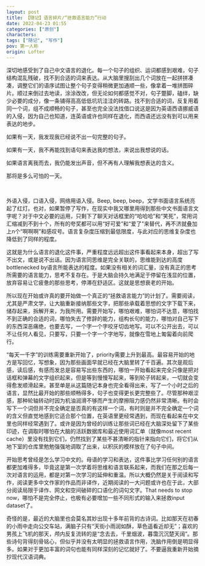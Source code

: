 ```yaml
---
layout: post
title: 【随记】语言碎片/“拯救语言能力”行动
date: 2022-04-23 01:55
categories: ["原创"]
characters: 
tags: ["随记", "写作"]
pov: 第一人称
origin: Lofter
---
```


深切地感受到了自己中文语言的退化。每一个句子的组织、运词都感到艰难，句子结构混乱残破，找不到合适的词来表达。从大脑里搜刮出几个词放在一起拼拼凑凑，调整它们的语序试图让整个句子变得稍微更加通顺一些，像拿着一堆拼图碎片。顺过来倒过去地读，涂涂改改，但无论如何都感觉不对，句子蹩脚，磕绊，缺少必要的成分，像一条铺得高高低低坑坑洼洼的砖路。找不到合适的词，反复用着同一个词，组不成顺畅的句子，甚至也完全没法找借口说这是因为英语西语挪威语的入侵，因为自己也知道，连英语或许也同样在退化，而西语还远没有到可以用来表达的地步。

如果有一天，我发现我已经说不出一句完整的句子。

如果有一天，我不再能找到语句来表达我的想法，来说出我想说的话。

如果语言离我而去，我仍能发出声音，但不再有人理解我想表达的含义。

那将是多么可怕的一天。

<br>

外语入侵，口语入侵，网络用语入侵。Beep, beep, beep，文学书面语言系统亮起了红灯。也对，如果暂停了写作，在现实中我又哪里用得到那些中文书面语言文字呢？对于中文必要的运用，只剩下了聊天对话框里的“哈哈哈”和“笑死”，常用词汇缩减到不到十个，所有的夸奖都可以用“好可爱”和“爱了”来替代，再不济就叠加上n个“啊啊啊”和感叹号。语言复杂度压缩到最低限度，与此对应的思维复杂度也降低到了同样的程度。

这就是为什么语言的退化这件事，严重程度远远超出这件事看起来本身，超出了写不出文，或是说不出话。因为语言同思维是完全关联的，思维能到达的高度bottlenecked by语言所能表达的程度。如果没有相关的词汇量，没有真正的思考所需要的语言能力，思考不复存在。于是大脑会持久地满足于停留在浅显的位置，放弃容易让它疲惫的那些思考，停滞在舒适区。这就是思想衰老的开始。

所以现在开始或许真的要开始做一个真正的“拯救语言能力”的计划了。需要阅读，尤其是严肃文学，让大脑重新接纳那些文字，把那些承载着思想的文字下载下来，储存起来，拆解开来，为我所用。需要开始写，哪怕艰难，哪怕词不达意，哪怕找不到正确的合适的词，哪怕失去了修辞的能力，组构长句的能力，哪怕对自己写下的东西深恶痛绝，也要去写，一个字一个字咬牙切齿地写。可以不公开出去，可以不让任何人看见，只要写，只要一个字一个字地写，就像在雪地上匍匐着向前爬行。

“每天一千字”的训练需要重新开始了，priority需要上升到最高。最容易开始的地方是写回忆，写想象，因为那些画面早就已经在大脑里转了千百遍。其次是观后感，读后感，有感而发总是容易写出些东西的，哪怕一开始看起来完全只像是把对话框和弹幕的文字组织起来，但是等到慢慢写起来，等到轮子转起来，一切就会变得愈发顺滑起来。甚至单是从这篇随记本身也完全看得出来，写了一个小时之后的语言，显然比最开始的那些顺畅得多，句子也变得更长更完整些了。尽管那种艰涩感，那种轮轴转动时因为机油润滑不够而产生的摩擦阻力感仍然非常清晰。有时会写下一个词但并不完全确定是否真的有这样一个词，有时则是并不完全确定一个词的含义但直觉地感到它适合那个位置，在英语里更经常遇到，而现在看起来在中文里也同样经常遇到了。或许是因为曾经的训练让那些词已经在大脑深处留下了某些印迹，在调取时哪怕在大脑的活跃数据库和最近使用词汇单（就像most recent cache）里没有找到它们，仍然找到了某些不甚清晰的指针来指向它们，将它们从地下室的仓库里勉勉强强地调取了出来，以积灰的模样放在了句子中间。

开始思考曾经是怎么学习中文的。母语的学习和表达，这件事比学习任何别的语言都更加难得多，毕竟这是第一次学着将思维和语言联系起来，而我们在那之后每一次对语言的运用，都是对第一次学习的延伸和重温。所以大概仍然是关于阅读和写作，阅读更多中文作家的作品而非译作，近期阅读的一大问题或许也在于此，大部分阅读局限于译作、网文和空间破碎的口语化的词句文字。That needs to stop now，哪怕不是完全停止，也极有必要增加一些不同形式的输入来拯救input dataset了。

奇怪的是，最近的大脑里也会莫名其妙出现十多年前背的古诗词。比如那天在初春的小雨中走向公交车站，满脑子只有“天街小雨润如酥，草色遥看近却无”；喜欢的男孩上飞机的那天，颅内反复流转的是“念去去，千里烟波，暮霭沉沉楚天阔”。那些诗句背得刻骨铭心，但似乎并没有太明显的拯救语言作用，洗脑作用倒是明显得多。如果对于更加丰富的词句也能有同样深刻的记忆就好了。不要逼我重新开始摘抄现代汉语词典。
